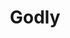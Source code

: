 ---
title: 'Godly'
description: 'Astronomically good web design inspiration from all over the internet'
link: 'https://godly.website/'
imageURL: 'https://res.cloudinary.com/dc6mrv5cb/image/upload/v1701193081/personal-resources/ideas/godly.website__oclwzv.png'
---